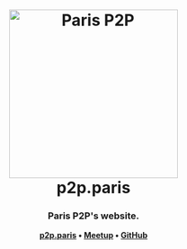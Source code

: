 <h1 align="center">
  <img src="https://p2p.paris/img/paris_p2p.svg" alt="Paris P2P" height="300px" /><br/>
  p2p.paris
</h1>

<h3 align="center">Paris P2P's website.</h3>

<p align="center"><b>
    <a href="https://p2p.paris">p2p.paris</a> •
    <a href="https://www.meetup.com/France-P2P/">Meetup</a> •
    <a href="https://github.com/francep2p">GitHub</a>
</b></p>
